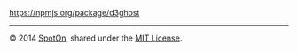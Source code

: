 https://npmjs.org/package/d3ghost

---

© 2014 [SpotOn](https://spoton.it), shared under the [MIT License](http://www.opensource.org/licenses/MIT).